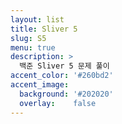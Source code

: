 ```yaml
---
layout: list
title: Sliver 5
slug: S5
menu: true
description: >
  백준 Sliver 5 문제 풀이
accent_color: '#260bd2'
accent_image:
  background: '#202020'
  overlay:    false
---
```



